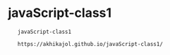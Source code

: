  #    javaScript-class1
 
       javaScript-class1
       
       https://akhikajol.github.io/javaScript-class1/
            

